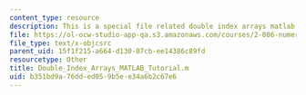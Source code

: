 ```yaml
---
content_type: resource
description: This is a special file related double index arrays matlab tutorial.
file: https://ol-ocw-studio-app-qa.s3.amazonaws.com/courses/2-086-numerical-computation-for-mechanical-engineers-spring-2013/b351bd9a76dded059b5ee34a6b2c67e6_Double_Index_Arrays_MATLAB_Tutorial.m
file_type: text/x-objcsrc
parent_uid: 15f1f215-a664-d130-07cb-ee14386c89fd
resourcetype: Other
title: Double_Index_Arrays_MATLAB_Tutorial.m
uid: b351bd9a-76dd-ed05-9b5e-e34a6b2c67e6
---
```

